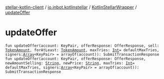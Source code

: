 [stellar-kotlin-client](../../index.md) / [io.inbot.kotlinstellar](../index.md) / [KotlinStellarWrapper](index.md) / [updateOffer](./update-offer.md)

# updateOffer

`fun updateOffer(account: KeyPair, offerResponse: OfferResponse, sell: `[`TokenAmount`](../-token-amount/index.md)`, forAtLeast: `[`TokenAmount`](../-token-amount/index.md)`, maxTries: `[`Int`](https://kotlinlang.org/api/latest/jvm/stdlib/kotlin/-int/index.html)` = defaultMaxTries, signers: `[`Array`](https://kotlinlang.org/api/latest/jvm/stdlib/kotlin/-array/index.html)`<KeyPair> = arrayOf(account)): SubmitTransactionResponse`
`fun updateOffer(account: KeyPair, offerResponse: OfferResponse, newAmountSelling: `[`String`](https://kotlinlang.org/api/latest/jvm/stdlib/kotlin/-string/index.html)`, newPrice: `[`String`](https://kotlinlang.org/api/latest/jvm/stdlib/kotlin/-string/index.html)`, maxTries: `[`Int`](https://kotlinlang.org/api/latest/jvm/stdlib/kotlin/-int/index.html)` = defaultMaxTries, signers: `[`Array`](https://kotlinlang.org/api/latest/jvm/stdlib/kotlin/-array/index.html)`<KeyPair> = arrayOf(account)): SubmitTransactionResponse`